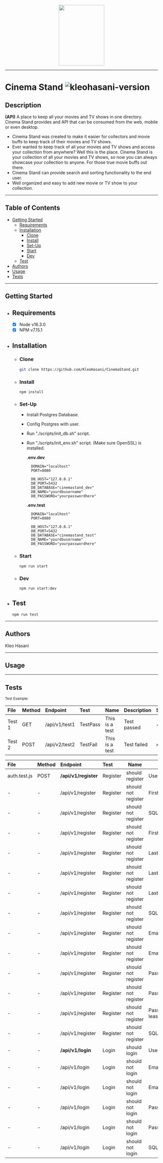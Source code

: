 <p align="center">
	<img src="docs/assets/logo.png" width="150" height="200">
</p>

---

# Cinema Stand ![kleohasani-version](https://img.shields.io/github/package-json/v/kleohasani/CinemaStand)

## Description

**(API)** A place to keep all your movies and TV shows in one directory. Cinema Stand provides and API that can be consumed from the web, mobile or even desktop.

- Cinema Stand was created to make it easier for collectors and movie buffs to keep track of their movies and TV shows.
- Ever wanted to keep track of all your movies and TV shows and access your collection from anywhere? Well this is the place. Cinema Stand is your collection of all your movies and TV shows, so now you can always showcase your collection to anyone. For those true movie buffs out there.
- Cinema Stand can provide search and sorting functionality to the end user.
- Well organized and easy to add new movie or TV show to your collection.

---

## Table of Contents

- [Getting Started](#getting-started)
  - [Requirements](#requirements)
  - [Installation](#installation)
    - [Clone](#clone)
    - [Install](#install)
    - [Set-Up](#set-up)
    - [Start](#start)
    - [Dev](#dev)
  - [Test](#test)
- [Authors](#authors)
- [Usage](#usage)
- [Tests](#tests)

---

## Getting Started

- ## Requirements

  - [x] Node v16.3.0
  - [x] NPM v7.15.1

- ## Installation

  - ### Clone

    ```bash
    git clone https://github.com/KleoHasani/CinemaStand.git
    ```

  - ### Install

    ```npm
    npm install
    ```

  - ### Set-Up

    - Install Postgres Database.
    - Config Postgres with user.
    - Run "./scripts/init_db.sh" script.
    - Run "./scripts/init_env.sh" script. (Make sure OpenSSL) is installed.

      **.env.dev**

      ```dotenv
        DOMAIN="localhost"
        PORT=8080

        DB_HOST="127.0.0.1"
        DB_PORT=5432
        DB_DATABASE="cinemastand_dev"
        DB_NAME="yourdbusername"
        DB_PASSWORD="yourpasswordhere"
      ```

      **.env.test**

      ```dotenv
        DOMAIN="localhost"
        PORT=8080

        DB_HOST="127.0.0.1"
        DB_PORT=5432
        DB_DATABASE="cinemastand_test"
        DB_NAME="yourdbusername"
        DB_PASSWORD="yourpasswordhere"
      ```

  - ### Start

    ```npm
    npm run start
    ```

  - ### Dev
    ```npm
    npm run start:dev
    ```

- ## Test

  ```npm
  npm run test
  ```

---

## Authors

Kleo Hasani

---

## Usage

---

## Tests

<small>Test Example:

| File   | Method | Endpoint      | Test     | Name           | Description | Status   |
| :----- | :----- | :------------ | :------- | -------------- | ----------- | -------- |
| Test 1 | GET    | /api/v1/test1 | TestPass | This is a test | Test passed | &#10003; |
| Test 2 | POST   | /api/v2/test2 | TestFail | This is a test | Test failed | &#65794; |

</small>

| File         | Method | Endpoint             | Test     | Name                | Description                                 | Status   |
| :----------- | :----- | :------------------- | :------- | ------------------- | ------------------------------------------- | -------- |
| auth.test.js | POST   | **/api/v1/register** | Register | should register     | User registered                             | &#10003; |
| \-           | \-     | /api/v1/register     | Register | should not register | First name can not be empty                 | &#10003; |
| \-           | \-     | /api/v1/register     | Register | should not register | SQL_INJECTION_DETECTED                      | &#10003; |
| \-           | \-     | /api/v1/register     | Register | should not register | First name is not valid                     | &#10003; |
| \-           | \-     | /api/v1/register     | Register | should not register | Last name can not be empty                  | &#10003; |
| \-           | \-     | /api/v1/register     | Register | should not register | Last name is not valid                      | &#10003; |
| \-           | \-     | /api/v1/register     | Register | should not register | Last name is not valid                      | &#10003; |
| \-           | \-     | /api/v1/register     | Register | should not register | SQL_INJECTION_DETECTED                      | &#10003; |
| \-           | \-     | /api/v1/register     | Register | should not register | Email can not be empty                      | &#10003; |
| \-           | \-     | /api/v1/register     | Register | should not register | Email already exists                        | &#10003; |
| \-           | \-     | /api/v1/register     | Register | should not register | Password can not be empty                   | &#10003; |
| \-           | \-     | /api/v1/register     | Register | should not register | Password is not valid                       | &#10003; |
| \-           | \-     | /api/v1/register     | Register | should not register | Password must contain at least 8 characters | &#10003; |
| \-           | \-     | /api/v1/register     | Register | should not register | SQL_INJECTION_DETECTED                      | &#10003; |
| \-           | \-     | **/api/v1/login**    | Login    | should login        | User authenticated                          | &#10003; |
| \-           | \-     | /api/v1/login        | Login    | should not login    | Email can not be empty                      | &#10003; |
| \-           | \-     | /api/v1/login        | Login    | should not login    | Email already exists                        | &#10003; |
| \-           | \-     | /api/v1/login        | Login    | should not login    | Password can not be empty                   | &#10003; |
| \-           | \-     | /api/v1/login        | Login    | should not login    | Password is not valid                       | &#10003; |
| \-           | \-     | /api/v1/login        | Login    | should not login    | SQL_INJECTION_DETECTED                      | &#10003; |
